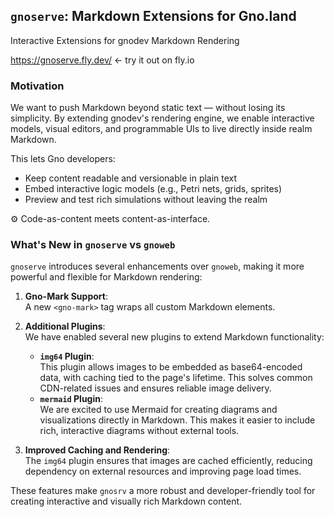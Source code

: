 ## `gnoserve`: Markdown Extensions for Gno.land

Interactive Extensions for gnodev Markdown Rendering

https://gnoserve.fly.dev/ <- try it out on fly.io

### Motivation

We want to push Markdown beyond static text — without losing its simplicity.
By extending gnodev's rendering engine, we enable interactive models, visual editors,
and programmable UIs to live directly inside realm Markdown.

This lets Gno developers:

- Keep content readable and versionable in plain text
- Embed interactive logic models (e.g., Petri nets, grids, sprites)
- Preview and test rich simulations without leaving the realm

⚙️ Code-as-content meets content-as-interface.

### What's New in `gnoserve` vs `gnoweb`

`gnoserve` introduces several enhancements over `gnoweb`, making it more powerful and flexible for Markdown rendering:

1. **Gno-Mark Support**:  
   A new `<gno-mark>` tag wraps all custom Markdown elements.

2. **Additional Plugins**:  
   We have enabled several new plugins to extend Markdown functionality:
   - **`img64` Plugin**:  
     This plugin allows images to be embedded as base64-encoded data, with caching tied to the page's lifetime.
     This solves common CDN-related issues and ensures reliable image delivery.
   - **`mermaid` Plugin**:  
     We are excited to use Mermaid for creating diagrams and visualizations directly in Markdown.
     This makes it easier to include rich, interactive diagrams without external tools.

3. **Improved Caching and Rendering**:  
   The `img64` plugin ensures that images are cached efficiently, reducing dependency on external resources and improving page load times.

These features make `gnosrv` a more robust and developer-friendly tool for creating interactive and visually rich Markdown content.
